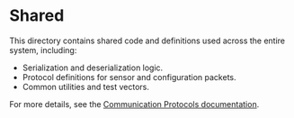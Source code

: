 # Shared

This directory contains shared code and definitions used across the entire system, including:

*   Serialization and deserialization logic.
*   Protocol definitions for sensor and configuration packets.
*   Common utilities and test vectors.

For more details, see the [Communication Protocols documentation](https://github.com/ryanjyoder/farm/blob/main/docs/04_protocols.md).
